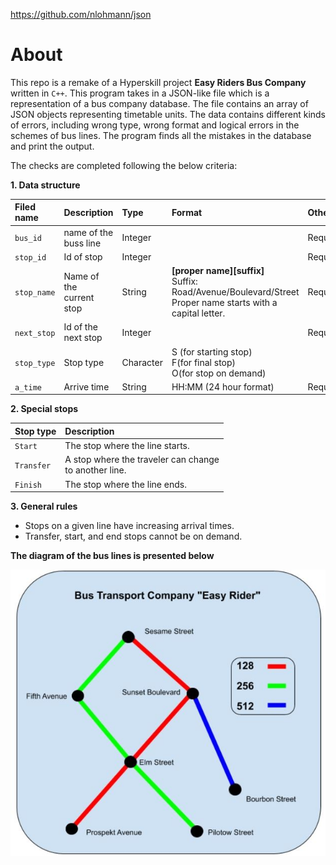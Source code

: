 https://github.com/nlohmann/json

# About 
This repo is a remake of a Hyperskill project **Easy Riders Bus Company** written in `C++`.
This program takes in a JSON-like file which is a representation of a bus company database. The file contains an array of JSON objects representing timetable units. The data contains different kinds of errors, including wrong type, wrong format and logical errors in the schemes of bus lines. The program finds all the mistakes in the database and print the output.

The checks are completed following the below criteria:

**1. Data structure**

|**Filed name**|**Description**   |**Type** |**Format**     |**Other**| 
|:------------ |:-----------------|:--------|:--------------|:-------|
|`bus_id`      |name of the buss line|Integer|              |Required|
|`stop_id`     |Id of stop        |Integer  |              |Required| 
|`stop_name`   |Name of the<br>current stop|String   |**[proper name][suffix]**<br>Suffix: Road/Avenue/Boulevard/Street<br>Proper name starts with a capital letter.|Required|
|`next_stop`   |Id of the next stop|Integer  |              |Required|
|`stop_type`   |Stop type          |Character| S (for starting stop)<br>F(for final stop)<br>O(for stop on demand) ||
|`a_time`      |Arrive time       |String   |HH:MM (24 hour format)|Required |

**2. Special stops**

|**Stop type**|**Description**   |
|:----------- |:-----------------|
|`Start`      |The stop where the line starts.|
|`Transfer`   |A stop where the traveler can change<br>to another line.|
|`Finish`     |The stop where the line ends.|

**3. General rules**
- Stops on a given line have increasing arrival times.
- Transfer, start, and end stops cannot be on demand.

**The diagram of the bus lines is presented below**

[![img](https://github.com/Agnieszka1994/JSON_Data_Check/blob/main/img/diagram.png)](https://github.com/Agnieszka1994/JSON_Data_Check/blob/main/img/)